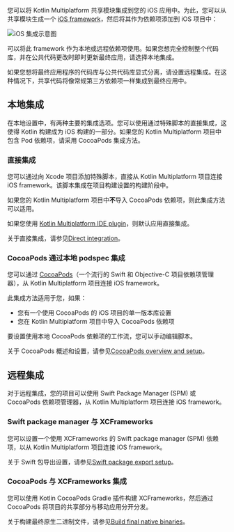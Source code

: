 [//]: # (title: iOS 集成方法)

您可以将 Kotlin Multiplatform 共享模块集成到您的 iOS 应用中。为此，您可以从共享模块生成一个 [iOS framework](https://developer.apple.com/library/archive/documentation/MacOSX/Conceptual/BPFrameworks/Concepts/WhatAreFrameworks.html)，然后将其作为依赖项添加到 iOS 项目中：

![iOS 集成示意图](ios-integration-scheme.svg)

可以将此 framework 作为本地或远程依赖项使用。如果您想完全控制整个代码库，并在公共代码更改时即时更新最终应用，请选择本地集成。

如果您想将最终应用程序的代码库与公共代码库显式分离，请设置远程集成。在这种情况下，共享代码将像常规第三方依赖项一样集成到最终应用中。

## 本地集成

在本地设置中，有两种主要的集成选项。您可以使用通过特殊脚本的直接集成，这使得 Kotlin 构建成为 iOS 构建的一部分。如果您的 Kotlin Multiplatform 项目中包含 Pod 依赖项，请采用 CocoaPods 集成方法。

### 直接集成

您可以通过向 Xcode 项目添加特殊脚本，直接从 Kotlin Multiplatform 项目连接 iOS framework。该脚本集成在项目构建设置的构建阶段中。

如果您的 Kotlin Multiplatform 项目中**不**导入 CocoaPods 依赖项，则此集成方法可以适用。

如果您使用 [Kotlin Multiplatform IDE plugin](https://plugins.jetbrains.com/plugin/14936-kotlin-multiplatform)，则默认应用直接集成。

关于直接集成，请参见[Direct integration](multiplatform-direct-integration.md)。

### CocoaPods 通过本地 podspec 集成

您可以通过 [CocoaPods](https://cocoapods.org/)（一个流行的 Swift 和 Objective-C 项目依赖项管理器），从 Kotlin Multiplatform 项目连接 iOS framework。

此集成方法适用于您，如果：

* 您有一个使用 CocoaPods 的 iOS 项目的单一版本库设置
* 您在 Kotlin Multiplatform 项目中导入 CocoaPods 依赖项

要设置使用本地 CocoaPods 依赖项的工作流，您可以手动编辑脚本。

关于 CocoaPods 概述和设置，请参见[CocoaPods overview and setup](multiplatform-cocoapods-overview.md)。

## 远程集成

对于远程集成，您的项目可以使用 Swift Package Manager (SPM) 或 CocoaPods 依赖项管理器，从 Kotlin Multiplatform 项目连接 iOS framework。

### Swift package manager 与 XCFrameworks

您可以设置一个使用 XCFrameworks 的 Swift package manager (SPM) 依赖项，以从 Kotlin Multiplatform 项目连接 iOS framework。

关于 Swift 包导出设置，请参见[Swift package export setup](multiplatform-spm-export.md)。

### CocoaPods 与 XCFrameworks 集成

您可以使用 Kotlin CocoaPods Gradle 插件构建 XCFrameworks，然后通过 CocoaPods 将项目的共享部分与移动应用分开分发。

关于构建最终原生二进制文件，请参见[Build final native binaries](multiplatform-build-native-binaries.md#build-frameworks)。